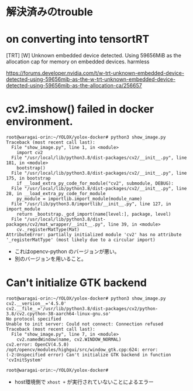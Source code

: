 # 解決済みのtrouble
# on converting into tensortRT
[TRT] [W] Unknown embedded device detected. Using 59656MiB as the allocation cap for memory on embedded devices.
harmless

https://forums.developer.nvidia.com/t/w-trt-unknown-embedded-device-detected-using-59656mib-as-the-w-trt-unknown-embedded-device-detected-using-59656mib-as-the-allocation-ca/256657


# cv2.imshow() failed in docker environment.
```
root@waragai-orin:~/YOLOX/yolox-docker# python3 show_image.py
Traceback (most recent call last):
  File "show_image.py", line 1, in <module>
    import cv2
  File "/usr/local/lib/python3.8/dist-packages/cv2/__init__.py", line 181, in <module>
    bootstrap()
  File "/usr/local/lib/python3.8/dist-packages/cv2/__init__.py", line 175, in bootstrap
    if __load_extra_py_code_for_module("cv2", submodule, DEBUG):
  File "/usr/local/lib/python3.8/dist-packages/cv2/__init__.py", line 28, in __load_extra_py_code_for_module
    py_module = importlib.import_module(module_name)
  File "/usr/lib/python3.8/importlib/__init__.py", line 127, in import_module
    return _bootstrap._gcd_import(name[level:], package, level)
  File "/usr/local/lib/python3.8/dist-packages/cv2/mat_wrapper/__init__.py", line 39, in <module>
    cv._registerMatType(Mat)
AttributeError: partially initialized module 'cv2' has no attribute '_registerMatType' (most likely due to a circular import)
```
- これはopencv-python のバージョンが悪い。
- 別のバージョンを用いること。

# Can't initialize GTK backend
```
root@waragai-orin:~/YOLOX/yolox-docker# python3 show_image.py
cv2.__version__='4.5.0'
cv2.__file__='/usr/lib/python3.8/dist-packages/cv2/python-3.8/cv2.cpython-38-aarch64-linux-gnu.so'
No protocol specified
Unable to init server: Could not connect: Connection refused
Traceback (most recent call last):
  File "show_image.py", line 7, in <module>
    cv2.namedWindow(name, cv2.WINDOW_NORMAL)
cv2.error: OpenCV(4.5.0) /opt/opencv/modules/highgui/src/window_gtk.cpp:624: error: (-2:Unspecified error) Can't initialize GTK backend in function 'cvInitSystem'

root@waragai-orin:~/YOLOX/yolox-docker#
```

- host環境側で `xhost +` が実行されていないことによるエラー
